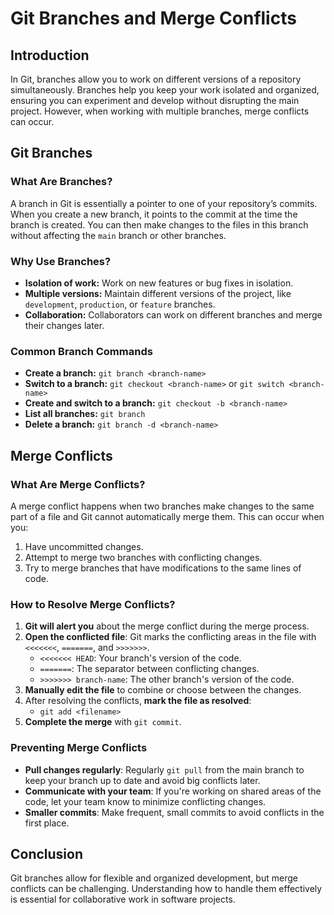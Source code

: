 # Git Branches and Merge Conflicts

## Introduction
In Git, branches allow you to work on different versions of a repository simultaneously. Branches help you keep your work isolated and organized, ensuring you can experiment and develop without disrupting the main project. However, when working with multiple branches, merge conflicts can occur.

## Git Branches

### What Are Branches?
A branch in Git is essentially a pointer to one of your repository’s commits. When you create a new branch, it points to the commit at the time the branch is created. You can then make changes to the files in this branch without affecting the `main` branch or other branches.

### Why Use Branches?
- **Isolation of work:** Work on new features or bug fixes in isolation.
- **Multiple versions:** Maintain different versions of the project, like `development`, `production`, or `feature` branches.
- **Collaboration:** Collaborators can work on different branches and merge their changes later.

### Common Branch Commands
- **Create a branch:** `git branch <branch-name>`
- **Switch to a branch:** `git checkout <branch-name>` or `git switch <branch-name>`
- **Create and switch to a branch:** `git checkout -b <branch-name>`
- **List all branches:** `git branch`
- **Delete a branch:** `git branch -d <branch-name>`

## Merge Conflicts

### What Are Merge Conflicts?
A merge conflict happens when two branches make changes to the same part of a file and Git cannot automatically merge them. This can occur when you:
1. Have uncommitted changes.
2. Attempt to merge two branches with conflicting changes.
3. Try to merge branches that have modifications to the same lines of code.

### How to Resolve Merge Conflicts?
1. **Git will alert you** about the merge conflict during the merge process.
2. **Open the conflicted file**: Git marks the conflicting areas in the file with `<<<<<<<`, `=======`, and `>>>>>>>`.
   - `<<<<<<< HEAD`: Your branch's version of the code.
   - `=======`: The separator between conflicting changes.
   - `>>>>>>> branch-name`: The other branch's version of the code.
3. **Manually edit the file** to combine or choose between the changes.
4. After resolving the conflicts, **mark the file as resolved**:
   - `git add <filename>`
5. **Complete the merge** with `git commit`.

### Preventing Merge Conflicts
- **Pull changes regularly**: Regularly `git pull` from the main branch to keep your branch up to date and avoid big conflicts later.
- **Communicate with your team**: If you're working on shared areas of the code, let your team know to minimize conflicting changes.
- **Smaller commits**: Make frequent, small commits to avoid conflicts in the first place.

## Conclusion
Git branches allow for flexible and organized development, but merge conflicts can be challenging. Understanding how to handle them effectively is essential for collaborative work in software projects.

